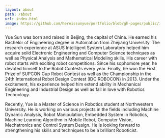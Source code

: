 ```yaml
---
layout: about
path: /about
url: index.html	
image: https://github.com/hereissunyue/portfolio/blob/gh-pages/public/images/Capture.GIF?raw=true
---
```






Yue Sun was born and raised in Beijing, the capital of China. He earned his Bachelor of Engineering degree in Automation from Zhejiang University. The research experience at ASUS Intelligent System Laboratory helped him acquire solid Electronic Engineering and Computer Science techniques as well as Physical Analysis and Mathematical Modeling skills. His career with robot starts with exciting robot competitions. Since his sophomore year, he devoted himself to the Robot Contests every year. Finally, he won the First Prize of SUPCON Cup Robot Contest as well as the Championship in the 24th International Robot Design Contest (IDC ROBOCON) in 2013. Under the excitement, his experience helped him extend ability in Mechanical Engineering and Industrial Design as well as fall in love with Robotics Technology.

Recently, Yue is a Master of Science in Robotics student at Northwestern University. He is working on various projects in the fields including Machine Dynamic Analysis, Robot Manipulation, Embedded System in Robotics, Machine Learning Algorithm in Mobile Robot, Computer Vision, Mechatronics and Control System Design. He is looking forward to strengthening his skills and techniques to be a brilliant Roboticist.